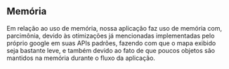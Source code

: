 ## Memória
Em relação ao uso de memória, nossa aplicação faz uso de memória com, parcimônia, devido às otimizações já mencionadas implementadas pelo próprio google em suas APIs padrões, fazendo com que o mapa exibido seja bastante leve, e também devido ao fato de que poucos objetos são mantidos na memória durante o fluxo da aplicação.

<!-- ![Image](img_name.jpg) -->